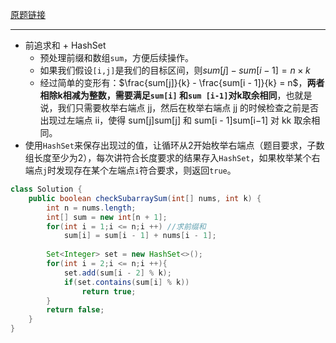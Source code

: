 [原题链接](https://leetcode-cn.com/problems/continuous-subarray-sum/)

---

- 前追求和 + HashSet
  - 预处理前缀和数组`sum`，方便后续操作。
  - 如果我们假设`[i,j]`是我们的目标区间，则$sum[j] - sum[i - 1] = n \times k$
  - 经过简单的变形有：$\frac{sum[j]}{k} - \frac{sum[i - 1]}{k} = n$，**两者相除k相减为整数，需要满足`sum[i]` 和`sum [i-1]`对k取余相同**，也就是说，我们只需要枚举右端点 jj，然后在枚举右端点 jj 的时候检查之前是否出现过左端点 ii，使得 sum[j]sum[j] 和 sum[i - 1]sum[i−1] 对 kk 取余相同。
- 使用`HashSet`来保存出现过的值，让循环从2开始枚举右端点（题目要求，子数组长度至少为2），每次讲符合长度要求的结果存入`HashSet`，如果枚举某个右端点`j`时发现存在某个左端点`i`符合要求，则返回`true`。

```java
class Solution {
    public boolean checkSubarraySum(int[] nums, int k) {
        int n = nums.length;
        int[] sum = new int[n + 1];
        for(int i = 1;i <= n;i ++) //求前缀和
            sum[i] = sum[i - 1] + nums[i - 1];
        
        Set<Integer> set = new HashSet<>();
        for(int i = 2;i <= n;i ++){
            set.add(sum[i - 2] % k);
            if(set.contains(sum[i] % k))
                return true;
        }
        return false;
    }
}
```

